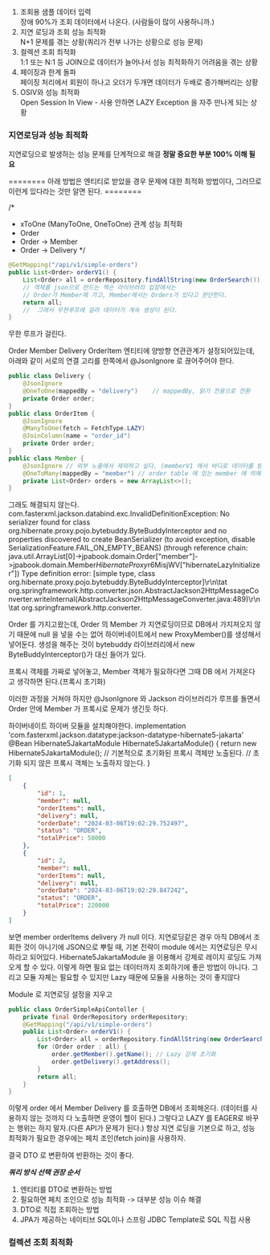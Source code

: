 1. 조회용 샘플 데이터 입력</br>
    장애 90%가 조회 데이터에서 나온다. (사람들이 많이 사용하니까.)
2. 지연 로딩과 조회 성능 최적화</br>
    N+1 문제를 겪는 상황(쿼리가 전부 나가는 상황으로 성능 문제)
3. 컬렉션 조회 최적화</br>
    1:1 또는 N:1 등 JOIN으로 데이터가 늘어나서 성능 최적화하기 어려움을 겪는 상황
4. 페이징과 한계 돌파</br>
    페이징 처리에서 회원이 하나고 오더가 두개면 데이터가 두배로 증가해버리는 상황
5. OSIV와 성능 최적화</br>
    Open Session In View - 사용 안하면 LAZY Exception 을 자주 만나게 되는 상황

### 지연로딩과 성능 최적화

지연로딩으로 발생하는 성능 문제를 단계적으로 해결
****정말 중요한 부분 100% 이해 필요****

======== 아래 방법은 엔티티로 받았을 경우 문제에 대한 최적화 방법이다, 그러므로 이런게 있다라는 것만 알면 된다. ========

/*
* xToOne (ManyToOne, OneToOne) 관계 성능 최적화
* Order
* Order -> Member
* Order -> Delivery
  */
```java
@GetMapping("/api/v1/simple-orders")
public List<Order> orderV1() {
    List<Order> all = orderRepository.findAllString(new OrderSearch());
    // 객체를 json으로 만드는 잭슨 라이브러리 입장에서는
    // Order가 Member에 가고, Member에서는 Orders가 있다고 판단한다.
    return all;
    //  그래서 무한루프에 걸려 데이터가 계속 생성이 된다.
}
```
무한 루프가 걸린다.

Order Member Delivery OrderItem 엔티티에 양방향 연관관계가 설정되어있는데,
아래와 같이 서로의 연결 고리를 한쪽에서 @JsonIgnore 로 끊어주어야 한다.
```java
public class Delivery {
    @JsonIgnore
    @OneToOne(mappedBy = "delivery")    // mappedBy, 읽기 전용으로 전환
    private Order order;
}
public class OrderItem {
    @JsonIgnore
    @ManyToOne(fetch = FetchType.LAZY)
    @JoinColumn(name = "order_id")
    private Order order;
}
public class Member {
    @JsonIgnore // 외부 노출에서 제외하고 싶다. (memberV1 에서 바디로 데이터를 받아보면 빠져있다.)
    @OneToMany(mappedBy = "member") // order table 에 있는 member 에 의해 매핑됬을 뿐이야 읽기 전용이 될 뿐이야
    private List<Order> orders = new ArrayList<>();
}
```
그래도 해결되지 않는다.
com.fasterxml.jackson.databind.exc.InvalidDefinitionException: No serializer found for class org.hibernate.proxy.pojo.bytebuddy.ByteBuddyInterceptor and no properties discovered to create BeanSerializer (to avoid exception, disable SerializationFeature.FAIL_ON_EMPTY_BEANS) (through reference chain: java.util.ArrayList[0]->jpabook.domain.Order["member"]->jpabook.domain.Member$HibernateProxy$r6MisjWV["hibernateLazyInitializer"])
Type definition error: [simple type, class org.hibernate.proxy.pojo.bytebuddy.ByteBuddyInterceptor]\r\n\tat org.springframework.http.converter.json.AbstractJackson2HttpMessageConverter.writeInternal(AbstractJackson2HttpMessageConverter.java:489)\r\n\tat org.springframework.http.converter.

Order 를 가지고왔는데, Order 의 Member 가 지연로딩이므로 DB에서 가지져오지 않기 때문에 null 을 넣을 수는 없어
하이버네이트에서 new ProxyMember()를 생성해서 넣어둔다.
생성을 해주는 것이 bytebuddy 라이브러리에서 new ByteBuddyInterceptor()가 대신 들어가 있다.

프록시 객체를 가짜로 넣어놓고, Member 객체가 필요하다면 그때 DB 에서 가져온다고 생각하면 된다.(프록시 초기화)

이러한 과정을 거쳐야 하지만
@JsonIgnore 와 Jackson 라이브러리가 루프를 돌면서 Order 안에 Member 가 프록시로 문제가 생긴듯 하다.

하이버네이트 하이버 모듈을 설치해야한다.
implementation 'com.fasterxml.jackson.datatype:jackson-datatype-hibernate5-jakarta'
@Bean
Hibernate5JakartaModule Hibernate5JakartaModule() {
    return new Hibernate5JakartaModule();
// 기본적으로 초기화된 프록시 객체만 노출된다.
// 초기화 되지 않은 프록시 객체는 노출하지 않는다.
}

```json
[
    {
        "id": 1,
        "member": null,
        "orderItems": null,
        "delivery": null,
        "orderDate": "2024-03-06T19:02:29.752497",
        "status": "ORDER",
        "totalPrice": 50000
    },
    {
        "id": 2,
        "member": null,
        "orderItems": null,
        "delivery": null,
        "orderDate": "2024-03-06T19:02:29.847242",
        "status": "ORDER",
        "totalPrice": 220000
    }
]
```
보면 member orderItems delivery 가 null 이다.
지연로딩같은 경우 아직 DB에서 조회한 것이 아니기에 JSON으로 뿌릴 때,
기본 전략이 module 에서는 지연로딩은 무시하라고 되어있다.
Hibernate5JakartaModule 을 이용해서 강제로 레이지 로딩도 가져오게 할 수 있다.
    이렇게 하면 필요 없는 데이터까지 조회하기에 좋은 방법이 아니다.
그리고 모듈 자체는 필요할 수 있지만 Lazy 때문에 모듈을 사용하는 것이 좋지않다

Module 로 지연로딩 설정을 지우고
```java
public class OrderSimpleApiContoller {
    private final OrderRepository orderRepository;
    @GetMapping("/api/v1/simple-orders")
    public List<Order> orderV1() {
        List<Order> all = orderRepository.findAllString(new OrderSearch());
        for (Order order : all) {
            order.getMember().getName(); // Lazy 강제 초기화
            order.getDelivery().getAddress();
        }
        return all;
    }
}
```
이렇게 order 에서 Member Delivery 를 호출하면 DB에서 조회해온다.
(데이터를 사용하지 않는 것까지 다 노출하면 운영이 헬이 된다.)
그렇다고 LAZY 를 EAGER로 바꾸는 행위는 하지 말자.(다른 API가 문제가 된다.)
항상 지연 로딩을 기본으로 하고, 성능 최적화가 필요한 경우에는 페치 조인(fetch join)을 사용하자.

결국 DTO 로 변환하여 반환하는 것이 좋다.

***쿼리 방식 선택 권장 순서***
1. 엔티티를 DTO로 변환하는 방법
2. 필요하면 페치 조인으로 성능 최적화 -> 대부분 성능 이슈 해결
3. DTO로 직접 조회하는 방법
4. JPA가 제공하는 네이티브 SQL이나 스프링 JDBC Template로 SQL 직접 사용





### 컬렉션 조회 최적화


















